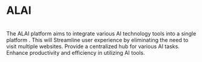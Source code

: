 # ALAI

<br>
The ALAI platform aims to integrate various AI technology tools into a single platform . This will Streamline user experience by eliminating the need to visit 
multiple websites.
Provide a centralized hub for various AI tasks.
Enhance productivity and efficiency in utilizing AI tools.

